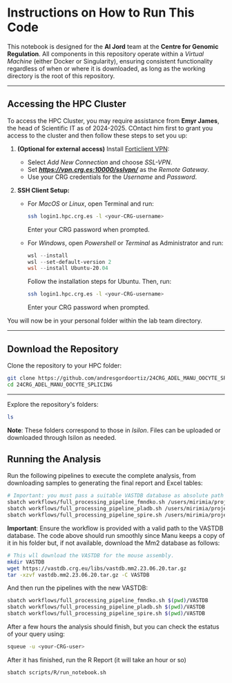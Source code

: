 # Instructions on How to Run This Code

This notebook is designed for the **Al Jord** team at the **Centre for Genomic Regulation**. All components in this repository operate within a *Virtual Machine* (either Docker or Singularity), ensuring consistent functionality regardless of when or where it is downloaded, as long as the working directory is the root of this repository.

---

## Accessing the HPC Cluster

To access the HPC Cluster, you may require assistance from **Emyr James**, the head of Scientific IT as of 2024-2025. COntact him first to grant you access to the cluster and then follow these steps to set you up:

1. **(Optional for external access)** Install [Forticlient VPN](https://www.fortinet.com/lat/support/product-downloads):
   - Select *Add New Connection* and choose *SSL-VPN*.
   - Set ***https://vpn.crg.es:10000/sslvpn/*** as the *Remote Gateway*.
   - Use your CRG credentials for the *Username* and *Password*.

2. **SSH Client Setup:**
   - For *MacOS* or *Linux*, open Terminal and run:
     ```bash
     ssh login1.hpc.crg.es -l <your-CRG-username>
     ```
     Enter your CRG password when prompted.

   - For *Windows*, open *Powershell* or *Terminal* as Administrator and run:
     ```powershell
     wsl --install
     wsl --set-default-version 2
     wsl --install Ubuntu-20.04
     ```
     Follow the installation steps for Ubuntu. Then, run:
     ```bash
     ssh login1.hpc.crg.es -l <your-CRG-username>
     ```
     Enter your CRG password when prompted.

You will now be in your personal folder within the lab team directory.

---

## Download the Repository

Clone the repository to your HPC folder:
```bash
git clone https://github.com/andresgordoortiz/24CRG_ADEL_MANU_OOCYTE_SPLICING.git
cd 24CRG_ADEL_MANU_OOCYTE_SPLICING
```

---

Explore the repository's folders:

```bash
ls
```

**Note**: These folders correspond to those in *Isilon*. Files can be uploaded or downloaded through Isilon as needed.

## Running the Analysis
Run the following pipelines to execute the complete analysis, from downloading samples to generating the final report and Excel tables:

```bash
# Important: you must pass a suitable VASTDB database as absolute path to run the pipelines
sbatch workflows/full_processing_pipeline_fmndko.sh /users/mirimia/projects/vast-tools/VASTDB
sbatch workflows/full_processing_pipeline_pladb.sh /users/mirimia/projects/vast-tools/VASTDB
sbatch workflows/full_processing_pipeline_spire.sh /users/mirimia/projects/vast-tools/VASTDB
```
**Important**: Ensure the workflow is provided with a valid path to the VASTDB database. The code above should run smoothly since Manu keeps a copy of it in his folder but, if not available, download the Mm2 database as follows:

```bash
# This wll download the VASTDB for the mouse assembly.
mkdir VASTDB
wget https://vastdb.crg.eu/libs/vastdb.mm2.23.06.20.tar.gz
tar -xzvf vastdb.mm2.23.06.20.tar.gz -C VASTDB
```
And then run the pipelines with the new VASTDB:

```bash
sbatch workflows/full_processing_pipeline_fmndko.sh $(pwd)/VASTDB
sbatch workflows/full_processing_pipeline_pladb.sh $(pwd)/VASTDB
sbatch workflows/full_processing_pipeline_spire.sh $(pwd)/VASTDB
```

After a few hours the analysis should finish, but you can check the estatus of your query using:

```bash
squeue -u <your-CRG-user>
```
After it has finished, run the R Report (it will take an hour or so)

```bash
sbatch scripts/R/run_notebook.sh
```

